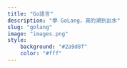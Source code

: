 ```yaml
---
title: "Go語言"
description: "學 GoLang，真的潮到出水"
slug: "golang"
image: "images.png"
style:
    background: "#2a9d8f"
    color: "#fff"
---
```


